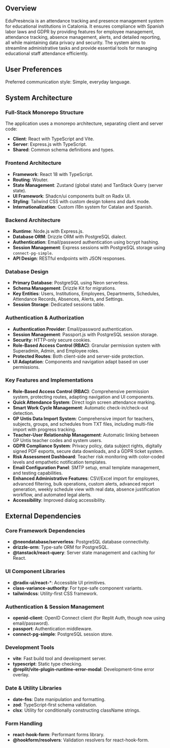 ## Overview
EduPresència is an attendance tracking and presence management system for educational institutions in Catalonia. It ensures compliance with Spanish labor laws and GDPR by providing features for employee management, attendance tracking, absence management, alerts, and detailed reporting, all while maintaining data privacy and security. The system aims to streamline administrative tasks and provide essential tools for managing educational staff attendance efficiently.

## User Preferences
Preferred communication style: Simple, everyday language.

## System Architecture

### Full-Stack Monorepo Structure
The application uses a monorepo architecture, separating client and server code:
- **Client**: React with TypeScript and Vite.
- **Server**: Express.js with TypeScript.
- **Shared**: Common schema definitions and types.

### Frontend Architecture
- **Framework**: React 18 with TypeScript.
- **Routing**: Wouter.
- **State Management**: Zustand (global state) and TanStack Query (server state).
- **UI Framework**: Shadcn/ui components built on Radix UI.
- **Styling**: Tailwind CSS with custom design tokens and dark mode.
- **Internationalization**: Custom i18n system for Catalan and Spanish.

### Backend Architecture
- **Runtime**: Node.js with Express.js.
- **Database ORM**: Drizzle ORM with PostgreSQL dialect.
- **Authentication**: Email/password authentication using bcrypt hashing.
- **Session Management**: Express sessions with PostgreSQL storage using `connect-pg-simple`.
- **API Design**: RESTful endpoints with JSON responses.

### Database Design
- **Primary Database**: PostgreSQL using Neon serverless.
- **Schema Management**: Drizzle Kit for migrations.
- **Key Entities**: Users, Institutions, Employees, Departments, Schedules, Attendance Records, Absences, Alerts, and Settings.
- **Session Storage**: Dedicated sessions table.

### Authentication & Authorization
- **Authentication Provider**: Email/password authentication.
- **Session Management**: Passport.js with PostgreSQL session storage.
- **Security**: HTTP-only secure cookies.
- **Role-Based Access Control (RBAC)**: Granular permission system with Superadmin, Admin, and Employee roles.
- **Protected Routes**: Both client-side and server-side protection.
- **UI Adaptation**: Components and navigation adapt based on user permissions.

### Key Features and Implementations
- **Role-Based Access Control (RBAC)**: Comprehensive permission system, protecting routes, adapting navigation and UI components.
- **Quick Attendance System**: Direct login screen attendance marking.
- **Smart Work Cycle Management**: Automatic check-in/check-out detection.
- **GP Untis Data Import System**: Comprehensive import for teachers, subjects, groups, and schedules from TXT files, including multi-file import with progress tracking.
- **Teacher-User Relationship Management**: Automatic linking between GP Untis teacher codes and system users.
- **GDPR Compliance System**: Privacy policy, data subject rights, digitally signed PDF exports, secure data downloads, and a GDPR ticket system.
- **Risk Assessment Dashboard**: Teacher risk monitoring with color-coded levels and empathetic notification templates.
- **Email Configuration Panel**: SMTP setup, email template management, and testing capabilities.
- **Enhanced Administrative Features**: CSV/Excel import for employees, advanced filtering, bulk operations, custom alerts, advanced report generation, weekly schedule view with real data, absence justification workflow, and automated legal alerts.
- **Accessibility**: Improved dialog accessibility.

## External Dependencies

### Core Framework Dependencies
- **@neondatabase/serverless**: PostgreSQL database connectivity.
- **drizzle-orm**: Type-safe ORM for PostgreSQL.
- **@tanstack/react-query**: Server state management and caching for React.

### UI Component Libraries
- **@radix-ui/react-***: Accessible UI primitives.
- **class-variance-authority**: For type-safe component variants.
- **tailwindcss**: Utility-first CSS framework.

### Authentication & Session Management
- **openid-client**: OpenID Connect client (for Replit Auth, though now using email/password).
- **passport**: Authentication middleware.
- **connect-pg-simple**: PostgreSQL session store.

### Development Tools
- **vite**: Fast build tool and development server.
- **typescript**: Static type checking.
- **@replit/vite-plugin-runtime-error-modal**: Development-time error overlay.

### Date & Utility Libraries
- **date-fns**: Date manipulation and formatting.
- **zod**: TypeScript-first schema validation.
- **clsx**: Utility for conditionally constructing className strings.

### Form Handling
- **react-hook-form**: Performant forms library.
- **@hookform/resolvers**: Validation resolvers for react-hook-form.